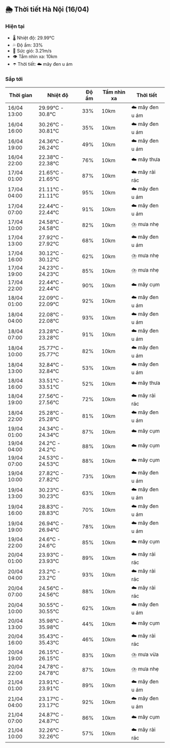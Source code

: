 ## 🌦️ Thời tiết Hà Nội (16/04)

### Hiện tại

- 🌡️ Nhiệt độ: 29.99℃
- 💦 Độ ẩm: 33%
- 💨 Sức gió: 3.21m/s
- 👁️ Tầm nhìn xa: 10km
- ☂️ Thời tiết: ☁️ mây đen u ám

### Sắp tới

| Thời gian | Nhiệt độ | Độ ẩm | Tầm nhìn xa | Thời tiết |
| --- | --- | --- | --- | --- |
| 16/04 13:00 | 29.99℃ - 30.8℃ | 33% | 10km | ☁️ mây đen u ám |
| 16/04 16:00 | 30.26℃ - 30.81℃ | 35% | 10km | ☁️ mây đen u ám |
| 16/04 19:00 | 24.36℃ - 26.24℃ | 49% | 10km | ☁️ mây đen u ám |
| 16/04 22:00 | 22.38℃ - 22.38℃ | 76% | 10km | ☁️ mây thưa |
| 17/04 01:00 | 21.65℃ - 21.65℃ | 87% | 10km | ☁️ mây rải rác |
| 17/04 04:00 | 21.11℃ - 21.11℃ | 95% | 10km | ☁️ mây đen u ám |
| 17/04 07:00 | 22.44℃ - 22.44℃ | 91% | 10km | ☁️ mây đen u ám |
| 17/04 10:00 | 24.58℃ - 24.58℃ | 82% | 10km | ⛈️ mưa nhẹ |
| 17/04 13:00 | 27.92℃ - 27.92℃ | 68% | 10km | ☁️ mây đen u ám |
| 17/04 16:00 | 30.12℃ - 30.12℃ | 62% | 10km | ⛈️ mưa nhẹ |
| 17/04 19:00 | 24.23℃ - 24.23℃ | 85% | 10km | ⛈️ mưa nhẹ |
| 17/04 22:00 | 22.44℃ - 22.44℃ | 90% | 10km | ☁️ mây cụm |
| 18/04 01:00 | 22.09℃ - 22.09℃ | 92% | 10km | ☁️ mây đen u ám |
| 18/04 04:00 | 22.08℃ - 22.08℃ | 93% | 10km | ☁️ mây đen u ám |
| 18/04 07:00 | 23.28℃ - 23.28℃ | 91% | 10km | ☁️ mây đen u ám |
| 18/04 10:00 | 25.77℃ - 25.77℃ | 82% | 10km | ☁️ mây đen u ám |
| 18/04 13:00 | 32.84℃ - 32.84℃ | 53% | 10km | ☁️ mây đen u ám |
| 18/04 16:00 | 33.51℃ - 33.51℃ | 52% | 10km | ☁️ mây thưa |
| 18/04 19:00 | 27.56℃ - 27.56℃ | 72% | 10km | ☁️ mây rải rác |
| 18/04 22:00 | 25.28℃ - 25.28℃ | 81% | 10km | ☁️ mây đen u ám |
| 19/04 01:00 | 24.34℃ - 24.34℃ | 87% | 10km | ☁️ mây cụm |
| 19/04 04:00 | 24.2℃ - 24.2℃ | 88% | 10km | ☁️ mây cụm |
| 19/04 07:00 | 24.53℃ - 24.53℃ | 88% | 10km | ☁️ mây cụm |
| 19/04 10:00 | 27.82℃ - 27.82℃ | 73% | 10km | ☁️ mây đen u ám |
| 19/04 13:00 | 30.23℃ - 30.23℃ | 63% | 10km | ☁️ mây đen u ám |
| 19/04 16:00 | 28.83℃ - 28.83℃ | 70% | 10km | ☁️ mây đen u ám |
| 19/04 19:00 | 26.94℃ - 26.94℃ | 78% | 10km | ☁️ mây đen u ám |
| 19/04 22:00 | 24.6℃ - 24.6℃ | 85% | 10km | ☁️ mây cụm |
| 20/04 01:00 | 23.93℃ - 23.93℃ | 89% | 10km | ☁️ mây rải rác |
| 20/04 04:00 | 23.2℃ - 23.2℃ | 93% | 10km | ☁️ mây rải rác |
| 20/04 07:00 | 24.56℃ - 24.56℃ | 88% | 10km | ☁️ mây rải rác |
| 20/04 10:00 | 30.55℃ - 30.55℃ | 62% | 10km | ☁️ mây đen u ám |
| 20/04 13:00 | 35.98℃ - 35.98℃ | 44% | 10km | ☁️ mây cụm |
| 20/04 16:00 | 35.43℃ - 35.43℃ | 46% | 10km | ☁️ mây rải rác |
| 20/04 19:00 | 26.15℃ - 26.15℃ | 83% | 10km | ⛈️ mưa vừa |
| 20/04 22:00 | 24.78℃ - 24.78℃ | 87% | 10km | ⛈️ mưa nhẹ |
| 21/04 01:00 | 23.91℃ - 23.91℃ | 89% | 10km | ☁️ mây đen u ám |
| 21/04 04:00 | 23.17℃ - 23.17℃ | 92% | 10km | ☁️ mây đen u ám |
| 21/04 07:00 | 24.87℃ - 24.87℃ | 86% | 10km | ☁️ mây cụm |
| 21/04 10:00 | 32.26℃ - 32.26℃ | 57% | 10km | ☁️ mây rải rác |

